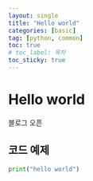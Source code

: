```yaml
---
layout: single
title: "Hello world"
categories: [basic]
tag: [python, common]
toc: true
# toc_label: 목차
toc_sticky: true
---
```


# Hello world
블로그 오픈

## 코드 예제

``` python
print("hello world")
```